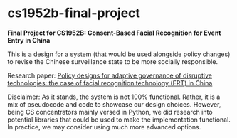 # cs1952b-final-project
**Final Project for CS1952B: Consent-Based Facial Recognition for Event Entry in China**

This is a design for a system (that would be used alongside policy changes) to revise the Chinese surveillance state to be more socially responsible.

Research paper: [Policy designs for adaptive governance of disruptive technologies: the case of facial recognition technology (FRT) in China](https://www.google.com/url?q=https://www.tandfonline.com/doi/pdf/10.1080/25741292.2022.2162248&sa=D&source=docs&ust=1714805317314362&usg=AOvVaw0Fbx9OaoaiHDBBrbHyKBYm)

Disclaimer: As it stands, the system is not 100% functional. Rather, it is a mix of pseudocode and code to showcase our design choices. However, being CS concentrators mainly versed in Python, we did research into potential libraries that could be used to make the implementation functional. In practice, we may consider using much more advanced options.

